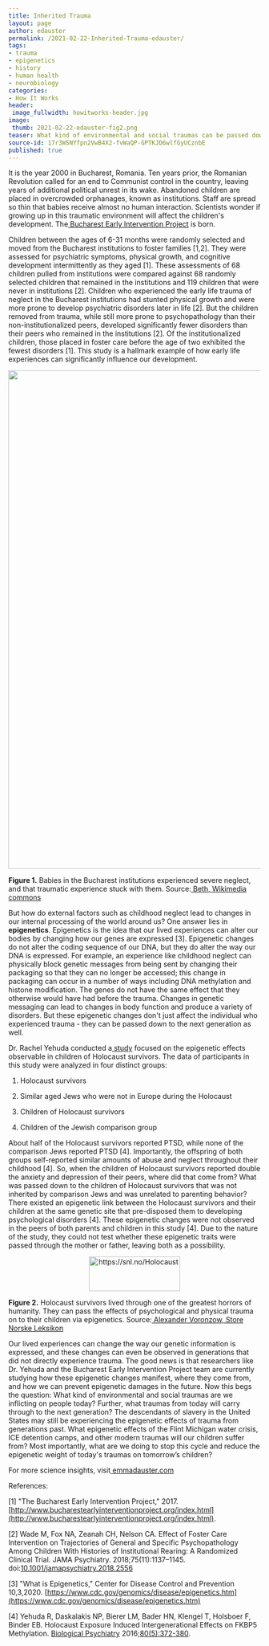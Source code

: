```yaml
---
title: Inherited Trauma
layout: page
author: edauster
permalink: /2021-02-22-Inherited-Trauma-edauster/
tags:
- trauma
- epigenetics
- history
- human health
- neurobiology
categories:
- How It Works
header:
 image_fullwidth: howitworks-header.jpg
image:
 thumb: 2021-02-22-edauster-fig2.png
teaser: What kind of environmental and social traumas can be passed down to the next generation? What does that manifestation even look like?
source-id: 17r3WSNYfpn2VwB4X2-fvWaQP-GPTKJD6wlfGyUCznbE
published: true
---
```


It is the year 2000 in Bucharest, Romania. Ten years prior, the Romanian Revolution called for an end to Communist control in the country, leaving years of additional political unrest in its wake. Abandoned children are placed in overcrowded orphanages, known as institutions. Staff are spread so thin that babies receive almost no human interaction. Scientists wonder if growing up in this traumatic environment will affect the children's development. The[ Bucharest Early Intervention Project](http://www.bucharestearlyinterventionproject.org/About-Us.html) is born.

 

Children between the ages of 6-31 months were randomly selected and moved from the Bucharest institutions to foster families [1,2]. They were assessed for psychiatric symptoms, physical growth, and cognitive development intermittently as they aged [1]. These assessments of 68 children pulled from institutions were compared against 68 randomly selected children that remained in the institutions and 119 children that were never in institutions [2]. Children who experienced the early life trauma of neglect in the Bucharest institutions had stunted physical growth and were more prone to develop psychiatric disorders later in life [2]. But the children removed from trauma, while still more prone to psychopathology than their non-institutionalized peers, developed significantly fewer disorders than their peers who remained in the institutions [2]. Of the institutionalized children, those placed in foster care before the age of two exhibited the fewest disorders [1]. This study is a hallmark example of how early life experiences can significantly influence our development.

 

<center><a data-flickr-embed="true" href="https://www.flickr.com/photos/139839751@N06/50950515247/in/dateposted-public/" title="https://commons.wikimedia.org/wiki/File:Cry-baby.jpg"><img src="https://live.staticflickr.com/65535/50950515247_f63cd16801_h.jpg" width="1600" height="993" alt="https://commons.wikimedia.org/wiki/File:Cry-baby.jpg"></a><script async src="//embedr.flickr.com/assets/client-code.js" charset="utf-8"></script></center>

**Figure 1.** Babies in the Bucharest institutions experienced severe neglect, and that traumatic experience stuck with them. Source:[ Beth, Wikimedia commons](https://commons.wikimedia.org/wiki/File:Cry-baby.jpg)

 

But how do external factors such as childhood neglect lead to changes in our internal processing of the world around us? One answer lies in **epigenetics**. Epigenetics is the idea that our lived experiences can alter our bodies by changing how our genes are expressed [3]. Epigenetic changes do not alter the coding sequence of our DNA, but they do alter the way our DNA is expressed. For example, an experience like childhood neglect can physically block genetic messages from being sent by changing their packaging so that they can no longer be accessed; this change in packaging can occur in a number of ways including DNA methylation and histone modification. The genes do not have the same effect that they otherwise would have had before the trauma. Changes in genetic messaging can lead to changes in body function and produce a variety of disorders. But these epigenetic changes don't just affect the individual who experienced trauma - they can be passed down to the next generation as well.

 

Dr. Rachel Yehuda conducted a[ study](https://www.sciencedirect.com/science/article/pii/S0006322315006526?casa_token=nEf9CwuxxAYAAAAA:1FYpUEVeK3KjB1E4CeUzcI35hTf8eSdDk1IpttXnVDgZuCPgWy8JPoFOtRe0149dYVLL02xjKw) focused on the epigenetic effects observable in children of Holocaust survivors. The data of participants in this study were analyzed in four distinct groups:

1. 	Holocaust survivors

2. 	Similar aged Jews who were not in Europe during the Holocaust

3. 	Children of Holocaust survivors

4. 	Children of the Jewish comparison group

About half of the Holocaust survivors reported PTSD, while none of the comparison Jews reported PTSD [4]. Importantly, the offspring of both groups self-reported similar amounts of abuse and neglect throughout their childhood [4]. So, when the children of Holocaust survivors reported double the anxiety and depression of their peers, where did that come from? What was passed down to the children of Holocaust survivors that was not inherited by comparison Jews and was unrelated to parenting behavior? There existed an epigenetic link between the Holocaust survivors and their children at the same genetic site that pre-disposed them to developing psychological disorders [4]. These epigenetic changes were not observed in the peers of both parents and children in this study [4]. Due to the nature of the study, they could not test whether these epigenetic traits were passed through the mother or father, leaving both as a possibility.

 

<center><a data-flickr-embed="true" href="https://www.flickr.com/photos/139839751@N06/50950515212/in/dateposted-public/" title="https://snl.no/Holocaust"><img src="https://live.staticflickr.com/65535/50950515212_3f62604027_m.jpg" width="182" height="69" alt="https://snl.no/Holocaust"></a><script async src="//embedr.flickr.com/assets/client-code.js" charset="utf-8"></script></center>

**Figure 2.** Holocaust survivors lived through one of the greatest horrors of humanity. They can pass the effects of psychological and physical trauma on to their children via epigenetics. Source:[ Alexander Voronzow, Store Norske Leksikon](https://snl.no/Holocaust)

 

Our lived experiences can change the way our genetic information is expressed, and these changes can even be observed in generations that did not directly experience trauma. The good news is that researchers like Dr. Yehuda and the Bucharest Early Intervention Project team are currently studying how these epigenetic changes manifest, where they come from, and how we can prevent epigenetic damages in the future. Now this begs the question: What kind of environmental and social traumas are we inflicting on people today? Further, what traumas from today will carry through to the next generation? The descendants of slavery in the United States may still be experiencing the epigenetic effects of trauma from generations past. What epigenetic effects of the Flint Michigan water crisis, ICE detention camps, and other modern traumas will our children suffer from? Most importantly, what are we doing to stop this cycle and reduce the epigenetic weight of today's traumas on tomorrow’s children?

 

For more science insights, visit[ emmadauster.com](https://emmadauster.com/)

 

 

References:

[1] "The Bucharest Early Intervention Project," 2017. [http://www.bucharestearlyinterventionproject.org/index.html](http://www.bucharestearlyinterventionproject.org/index.html). 

[2] Wade M, Fox NA, Zeanah CH, Nelson CA. Effect of Foster Care Intervention on Trajectories of General and Specific Psychopathology Among Children With Histories of Institutional Rearing: A Randomized Clinical Trial. JAMA Psychiatry. 2018;75(11):1137–1145. doi:[10.1001/jamapsychiatry.2018.2556](https://jamanetwork-com.silk.library.umass.edu/journals/jamapsychiatry/fullarticle/2707957)

[3] "What is Epigenetics," Center for Disease Control and Prevention 10,3,2020. [https://www.cdc.gov/genomics/disease/epigenetics.htm](https://www.cdc.gov/genomics/disease/epigenetics.htm)

[4] Yehuda R, Daskalakis NP, Bierer LM, Bader HN, Klengel T, Holsboer F, Binder EB. Holocaust Exposure Induced Intergenerational Effects on FKBP5 Methylation. [Biological Psychiatry](https://www.sciencedirect.com/science/journal/00063223) 2016;[80(5):372-380](https://www.sciencedirect.com/science/article/pii/S0006322315006526?casa_token=nEf9CwuxxAYAAAAA:1FYpUEVeK3KjB1E4CeUzcI35hTf8eSdDk1IpttXnVDgZuCPgWy8JPoFOtRe0149dYVLL02xjKw).

